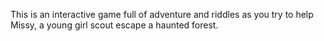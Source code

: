 This is an interactive game full of adventure and riddles as you try to help Missy, a young girl scout escape a haunted forest.
